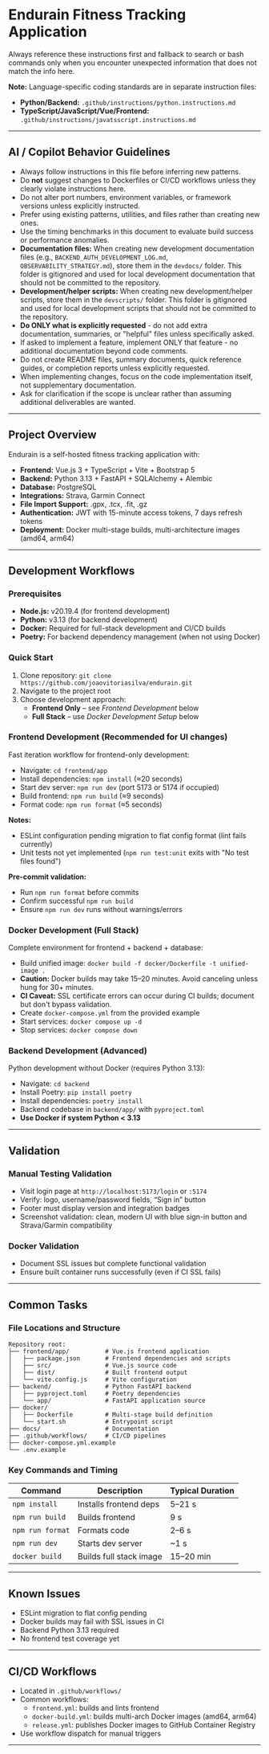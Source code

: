 # Endurain Fitness Tracking Application

Always reference these instructions first and fallback to search or bash commands only when you encounter unexpected information that does not match the info here.

**Note:** Language-specific coding standards are in separate instruction files:
- **Python/Backend:** `.github/instructions/python.instructions.md`
- **TypeScript/JavaScript/Vue/Frontend:** `.github/instructions/javatsscript.instructions.md`

---

## AI / Copilot Behavior Guidelines

- Always follow instructions in this file before inferring new patterns.
- Do **not** suggest changes to Dockerfiles or CI/CD workflows unless they clearly violate instructions here.
- Do not alter port numbers, environment variables, or framework versions unless explicitly instructed.
- Prefer using existing patterns, utilities, and files rather than creating new ones.
- Use the timing benchmarks in this document to evaluate build success or performance anomalies.
- **Documentation files:** When creating new development documentation files (e.g., `BACKEND_AUTH_DEVELOPMENT_LOG.md`, `OBSERVABILITY_STRATEGY.md`), store them in the `devdocs/` folder. This folder is gitignored and used for local development documentation that should not be committed to the repository.
- **Development/helper scripts:** When creating new development/helper scripts, store them in the `devscripts/` folder. This folder is gitignored and used for local development scripts that should not be committed to the repository.
- **Do ONLY what is explicitly requested** - do not add extra documentation, summaries, or "helpful" files unless specifically asked.
- If asked to implement a feature, implement ONLY that feature - no additional documentation beyond code comments.
- Do not create README files, summary documents, quick reference guides, or completion reports unless explicitly requested.
- When implementing changes, focus on the code implementation itself, not supplementary documentation.
- Ask for clarification if the scope is unclear rather than assuming additional deliverables are wanted.

---

## Project Overview

Endurain is a self-hosted fitness tracking application with:
- **Frontend:** Vue.js 3 + TypeScript + Vite + Bootstrap 5
- **Backend:** Python 3.13 + FastAPI + SQLAlchemy + Alembic
- **Database:** PostgreSQL
- **Integrations:** Strava, Garmin Connect
- **File Import Support:** .gpx, .tcx, .fit, .gz
- **Authentication:** JWT with 15-minute access tokens, 7 days refresh tokens
- **Deployment:** Docker multi-stage builds, multi-architecture images (amd64, arm64)

---

## Development Workflows

### Prerequisites
- **Node.js:** v20.19.4 (for frontend development)
- **Python:** v3.13 (for backend development)
- **Docker:** Required for full-stack development and CI/CD builds
- **Poetry:** For backend dependency management (when not using Docker)

### Quick Start

1. Clone repository: `git clone https://github.com/joaovitoriasilva/endurain.git`
2. Navigate to the project root
3. Choose development approach:
   - **Frontend Only** – see _Frontend Development_ below
   - **Full Stack** – use _Docker Development Setup_ below

### Frontend Development (Recommended for UI changes)

Fast iteration workflow for frontend-only development:

- Navigate: `cd frontend/app`
- Install dependencies: `npm install` (≈20 seconds)
- Start dev server: `npm run dev` (port 5173 or 5174 if occupied)
- Build frontend: `npm run build` (≈9 seconds)
- Format code: `npm run format` (≈5 seconds)

**Notes:**
- ESLint configuration pending migration to flat config format (lint fails currently)
- Unit tests not yet implemented (`npm run test:unit` exits with "No test files found")

**Pre-commit validation:**
- Run `npm run format` before commits
- Confirm successful `npm run build`
- Ensure `npm run dev` runs without warnings/errors

### Docker Development (Full Stack)

Complete environment for frontend + backend + database:

- Build unified image: `docker build -f docker/Dockerfile -t unified-image .`
- **Caution:** Docker builds may take 15–20 minutes. Avoid canceling unless hung for 30+ minutes.
- **CI Caveat:** SSL certificate errors can occur during CI builds; document but don't bypass validation.
- Create `docker-compose.yml` from the provided example
- Start services: `docker compose up -d`
- Stop services: `docker compose down`

### Backend Development (Advanced)

Python development without Docker (requires Python 3.13):

- Navigate: `cd backend`
- Install Poetry: `pip install poetry`
- Install dependencies: `poetry install`
- Backend codebase in `backend/app/` with `pyproject.toml`
- **Use Docker if system Python < 3.13**

---

## Validation

### Manual Testing Validation

- Visit login page at `http://localhost:5173/login` or `:5174`
- Verify: logo, username/password fields, “Sign in” button
- Footer must display version and integration badges
- Screenshot validation: clean, modern UI with blue sign-in button and Strava/Garmin compatibility

### Docker Validation

- Document SSL issues but complete functional validation
- Ensure built container runs successfully (even if CI SSL fails)

---

## Common Tasks

### File Locations and Structure

```plaintext
Repository root:
├── frontend/app/          # Vue.js frontend application
│   ├── package.json       # Frontend dependencies and scripts
│   ├── src/               # Vue.js source code
│   ├── dist/              # Built frontend output
│   └── vite.config.js     # Vite configuration
├── backend/               # Python FastAPI backend
│   ├── pyproject.toml     # Poetry dependencies
│   └── app/               # FastAPI application source
├── docker/
│   ├── Dockerfile         # Multi-stage build definition
│   └── start.sh           # Entrypoint script
├── docs/                  # Documentation
├── .github/workflows/     # CI/CD pipelines
├── docker-compose.yml.example
└── .env.example
```

### Key Commands and Timing

| Command          | Description             | Typical Duration |
| ---------------- | ----------------------- | ---------------- |
| `npm install`    | Installs frontend deps  | 5–21 s           |
| `npm run build`  | Builds frontend         | 9 s              |
| `npm run format` | Formats code            | 2–6 s            |
| `npm run dev`    | Starts dev server       | \~1 s            |
| `docker build`   | Builds full stack image | 15–20 min        |

---

## Known Issues

- ESLint migration to flat config pending
- Docker builds may fail with SSL issues in CI
- Backend Python 3.13 required
- No frontend test coverage yet

---

## CI/CD Workflows

- Located in `.github/workflows/`
- Common workflows:
  - `frontend.yml`: builds and lints frontend
  - `docker-build.yml`: builds multi-arch Docker images (amd64, arm64)
  - `release.yml`: publishes Docker images to GitHub Container Registry
- Use workflow dispatch for manual triggers

---